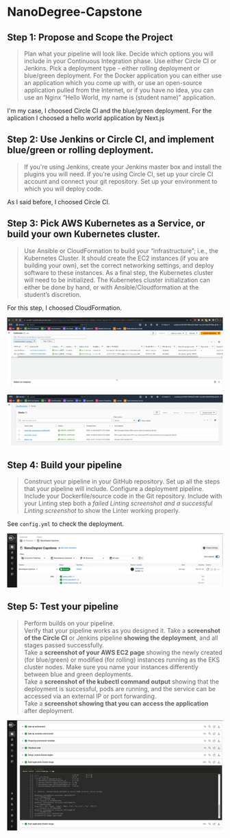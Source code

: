 # NanoDegree-Capstone
## Step 1: Propose and Scope the Project
> Plan what your pipeline will look like.
Decide which options you will include in your Continuous Integration phase. Use either Circle CI or Jenkins.
Pick a deployment type - either rolling deployment or blue/green deployment.
For the Docker application you can either use an application which you come up with, or use an open-source application pulled from the Internet, or if you have no idea, you can use an Nginx “Hello World, my name is (student name)” application.  

I'm my case, I choosed Circle CI and the blue/green deployment. For the aplication I choosed a hello world application by Next.js

## Step 2: Use Jenkins or Circle CI, and implement blue/green or rolling deployment.
>If you're using Jenkins, create your Jenkins master box and install the plugins you will need.
If you're using Circle CI, set up your circle CI account and connect your git repository.
Set up your environment to which you will deploy code.  

As I said before, I choosed Circle CI.

## Step 3: Pick AWS Kubernetes as a Service, or build your own Kubernetes cluster.
>Use Ansible or CloudFormation to build your “infrastructure”; i.e., the Kubernetes Cluster.
It should create the EC2 instances (if you are building your own), set the correct networking settings, and deploy software to these instances.
As a final step, the Kubernetes cluster will need to be initialized. The Kubernetes cluster initialization can either be done by hand, or with Ansible/Cloudformation at the student’s discretion.    

For this step, I choosed CloudFormation.


![EC2 Instances](/Screenshots/EC2.png "EC2 Instances")  

![CloudFormation](/Screenshots/CloudFormation.png "CloudFormation")
## Step 4: Build your pipeline
>Construct your pipeline in your GitHub repository.
Set up all the steps that your pipeline will include.
Configure a deployment pipeline.
Include your Dockerfile/source code in the Git repository.
Include with your Linting step both a *failed Linting screenshot and a successful Linting screenshot* to show the Linter working properly.  


See `config.yml` to check the deployment.  

![Pipelines](/Screenshots/pipeline_success.png "Pipelines")

## Step 5: Test your pipeline
>Perform builds on your pipeline.  
Verify that your pipeline works as you designed it. Take a **screenshot of the Circle CI** or Jenkins pipeline **showing the deployment**, and all stages passed successfully.  
Take a **screenshot of your AWS EC2 page** showing the newly created (for blue/green) or modified (for rolling) instances running as the EKS cluster nodes. Make sure you name your instances differently between blue and green deployments.  
Take a **screenshot of the kubectl command output** showing that the deployment is successful, pods are running, and the service can be accessed via an external IP or port forwarding.  
Take a **screenshot showing that you can access the application** after deployment.


![Build docker image](/Screenshots/Build_docker_image.png "Build docker image")